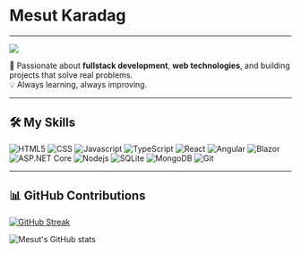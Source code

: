 # Mesut Karadag  

---

![](https://komarev.com/ghpvc/?username=Mesut20&color=fb4362)

🎯 Passionate about **fullstack development**, **web technologies**, and building projects that solve real problems.  
💡 Always learning, always improving.  

---

## 🛠️ My Skills  
<p>
  <img alt="HTML5" src="https://img.shields.io/badge/-HTML5-E34F26?style=flat-square&logo=html5&logoColor=white" />
<img alt="CSS" src="https://img.shields.io/badge/-CSS-1572B6?style=flat-square&logo=css3&logoColor=white" />
<img alt="Javascript" src="https://img.shields.io/badge/-Javascript-f7df1c?style=flat-square&logo=javascript&logoColor=black" />
<img alt="TypeScript" src="https://img.shields.io/badge/-TypeScript-007ACC?style=flat-square&logo=typescript&logoColor=white" />
<img alt="React" src="https://img.shields.io/badge/-React-45b8d8?style=flat-square&logo=react&logoColor=white" />
<img alt="Angular" src="https://img.shields.io/badge/-Angular-DD0031?style=flat-square&logo=angular&logoColor=white" />
<img alt="Blazor" src="https://img.shields.io/badge/-Blazor-5C2D91?style=flat-square&logo=blazor&logoColor=white" />
<img alt="ASP.NET Core" src="https://img.shields.io/badge/-ASP.NET%20Core-512BD4?style=flat-square&logo=dotnet&logoColor=white" />
<img alt="Nodejs" src="https://img.shields.io/badge/-Nodejs-43853d?style=flat-square&logo=Node.js&logoColor=white" />
<img alt="SQLite" src="https://img.shields.io/badge/-SQLite-003B57?style=flat-square&logo=sqlite&logoColor=white" />
<img alt="MongoDB" src="https://img.shields.io/badge/-MongoDB-13aa52?style=flat-square&logo=mongodb&logoColor=white" />
<img alt="Git" src="https://img.shields.io/badge/-Git-F05032?style=flat-square&logo=git&logoColor=white" />
</p>

---

## 📊 GitHub Contributions
[![GitHub Streak](https://github-readme-streak-stats.herokuapp.com?user=Mesut20&theme=dark&ring=fb4362&currStreakNum=fb4362&currStreakLabel=fb4362&hide_border=true)](https://git.io/streak-stats)  

![Mesut's GitHub stats](https://github-readme-stats.vercel.app/api?username=Mesut20&hide_border=true&show_icons=true&bg_color=151515&title_color=fb4362&icon_color=fb4362&text_bold=false&text_color=9e9e9e)

